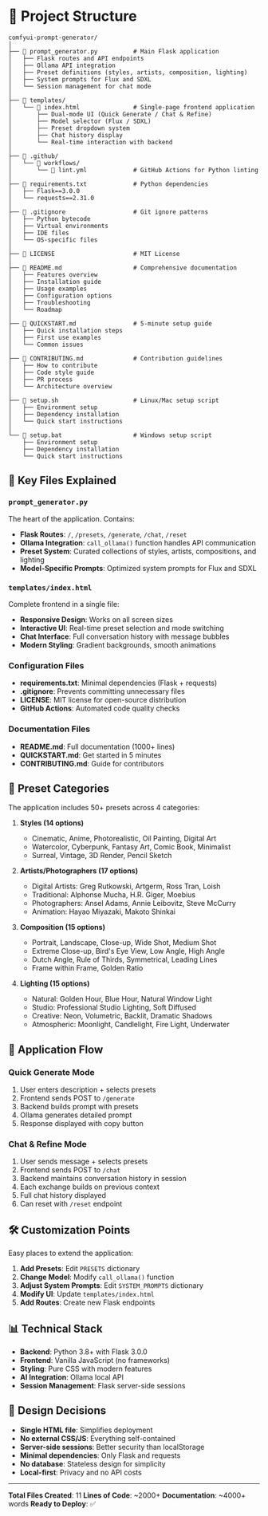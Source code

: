 # 📁 Project Structure

```
comfyui-prompt-generator/
│
├── 📄 prompt_generator.py          # Main Flask application
│   ├── Flask routes and API endpoints
│   ├── Ollama API integration
│   ├── Preset definitions (styles, artists, composition, lighting)
│   ├── System prompts for Flux and SDXL
│   └── Session management for chat mode
│
├── 📁 templates/
│   └── 📄 index.html               # Single-page frontend application
│       ├── Dual-mode UI (Quick Generate / Chat & Refine)
│       ├── Model selector (Flux / SDXL)
│       ├── Preset dropdown system
│       ├── Chat history display
│       └── Real-time interaction with backend
│
├── 📁 .github/
│   └── 📁 workflows/
│       └── 📄 lint.yml             # GitHub Actions for Python linting
│
├── 📄 requirements.txt             # Python dependencies
│   ├── Flask==3.0.0
│   └── requests==2.31.0
│
├── 📄 .gitignore                   # Git ignore patterns
│   ├── Python bytecode
│   ├── Virtual environments
│   ├── IDE files
│   └── OS-specific files
│
├── 📄 LICENSE                      # MIT License
│
├── 📄 README.md                    # Comprehensive documentation
│   ├── Features overview
│   ├── Installation guide
│   ├── Usage examples
│   ├── Configuration options
│   ├── Troubleshooting
│   └── Roadmap
│
├── 📄 QUICKSTART.md                # 5-minute setup guide
│   ├── Quick installation steps
│   ├── First use examples
│   └── Common issues
│
├── 📄 CONTRIBUTING.md              # Contribution guidelines
│   ├── How to contribute
│   ├── Code style guide
│   ├── PR process
│   └── Architecture overview
│
├── 📄 setup.sh                     # Linux/Mac setup script
│   ├── Environment setup
│   ├── Dependency installation
│   └── Quick start instructions
│
└── 📄 setup.bat                    # Windows setup script
    ├── Environment setup
    ├── Dependency installation
    └── Quick start instructions
```

## 🔑 Key Files Explained

### `prompt_generator.py`
The heart of the application. Contains:
- **Flask Routes**: `/`, `/presets`, `/generate`, `/chat`, `/reset`
- **Ollama Integration**: `call_ollama()` function handles API communication
- **Preset System**: Curated collections of styles, artists, compositions, and lighting
- **Model-Specific Prompts**: Optimized system prompts for Flux and SDXL

### `templates/index.html`
Complete frontend in a single file:
- **Responsive Design**: Works on all screen sizes
- **Interactive UI**: Real-time preset selection and mode switching
- **Chat Interface**: Full conversation history with message bubbles
- **Modern Styling**: Gradient backgrounds, smooth animations

### Configuration Files
- **requirements.txt**: Minimal dependencies (Flask + requests)
- **.gitignore**: Prevents committing unnecessary files
- **LICENSE**: MIT license for open-source distribution
- **GitHub Actions**: Automated code quality checks

### Documentation Files
- **README.md**: Full documentation (1000+ lines)
- **QUICKSTART.md**: Get started in 5 minutes
- **CONTRIBUTING.md**: Guide for contributors

## 🎨 Preset Categories

The application includes 50+ presets across 4 categories:

1. **Styles (14 options)**
   - Cinematic, Anime, Photorealistic, Oil Painting, Digital Art
   - Watercolor, Cyberpunk, Fantasy Art, Comic Book, Minimalist
   - Surreal, Vintage, 3D Render, Pencil Sketch

2. **Artists/Photographers (17 options)**
   - Digital Artists: Greg Rutkowski, Artgerm, Ross Tran, Loish
   - Traditional: Alphonse Mucha, H.R. Giger, Moebius
   - Photographers: Ansel Adams, Annie Leibovitz, Steve McCurry
   - Animation: Hayao Miyazaki, Makoto Shinkai

3. **Composition (15 options)**
   - Portrait, Landscape, Close-up, Wide Shot, Medium Shot
   - Extreme Close-up, Bird's Eye View, Low Angle, High Angle
   - Dutch Angle, Rule of Thirds, Symmetrical, Leading Lines
   - Frame within Frame, Golden Ratio

4. **Lighting (15 options)**
   - Natural: Golden Hour, Blue Hour, Natural Window Light
   - Studio: Professional Studio Lighting, Soft Diffused
   - Creative: Neon, Volumetric, Backlit, Dramatic Shadows
   - Atmospheric: Moonlight, Candlelight, Fire Light, Underwater

## 🔄 Application Flow

### Quick Generate Mode
1. User enters description + selects presets
2. Frontend sends POST to `/generate`
3. Backend builds prompt with presets
4. Ollama generates detailed prompt
5. Response displayed with copy button

### Chat & Refine Mode
1. User sends message + selects presets
2. Frontend sends POST to `/chat`
3. Backend maintains conversation history in session
4. Each exchange builds on previous context
5. Full chat history displayed
6. Can reset with `/reset` endpoint

## 🛠️ Customization Points

Easy places to extend the application:

1. **Add Presets**: Edit `PRESETS` dictionary
2. **Change Model**: Modify `call_ollama()` function
3. **Adjust System Prompts**: Edit `SYSTEM_PROMPTS` dictionary
4. **Modify UI**: Update `templates/index.html`
5. **Add Routes**: Create new Flask endpoints

## 📊 Technical Stack

- **Backend**: Python 3.8+ with Flask 3.0.0
- **Frontend**: Vanilla JavaScript (no frameworks)
- **Styling**: Pure CSS with modern features
- **AI Integration**: Ollama local API
- **Session Management**: Flask server-side sessions

## 🎯 Design Decisions

- **Single HTML file**: Simplifies deployment
- **No external CSS/JS**: Everything self-contained
- **Server-side sessions**: Better security than localStorage
- **Minimal dependencies**: Only Flask and requests
- **No database**: Stateless design for simplicity
- **Local-first**: Privacy and no API costs

---

**Total Files Created**: 11
**Lines of Code**: ~2000+
**Documentation**: ~4000+ words
**Ready to Deploy**: ✅
